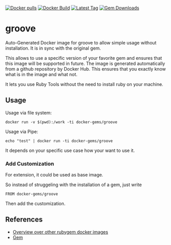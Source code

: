 [![Docker pulls](https://img.shields.io/docker/pulls/rubygem/groove.svg)](https://hub.docker.com/r/rubygem/groove/)
[![Docker Build](https://img.shields.io/docker/automated/rubygem/groove.svg)](https://hub.docker.com/r/rubygem/groove/)
[![Latest Tag](https://img.shields.io/github/tag/docker-rubygem/groove.svg)](https://hub.docker.com/r/rubygem/groove/)
[![Gem Downloads](https://img.shields.io/gem/dt/groove.svg)](https://rubygems.org/gems/groove/)
# groove

Auto-Generated Docker image for groove to allow simple usage without installation.
It is in sync with the original gem.

This allows to use a specific version of your favorite gem and ensures that this image will be supported in future.
The image is generated automatically from a github repository by Docker Hub.
This ensures that you exactly know what is in the image and what not.

It lets you use Ruby Tools without the need to install ruby on your machine.

## Usage

Usage via file system:

`docker run -v $(pwd):/work -ti docker-gems/groove`

Usage via Pipe:

`echo "test" | docker run -ti docker-gems/groove`

It depends on your specific use case how your want to use it.

### Add Customization

For extension, it could be used as base image.

So instead of struggeling with the installation of a gem, just write

`FROM docker-gems/groove`

Then add the customization.

## References

 - [Overview over other rubygem docker images](https://github.com/thinkbot/docker-rubygem)
 - [Gem](https://rubygems.org/gems/groove/)
